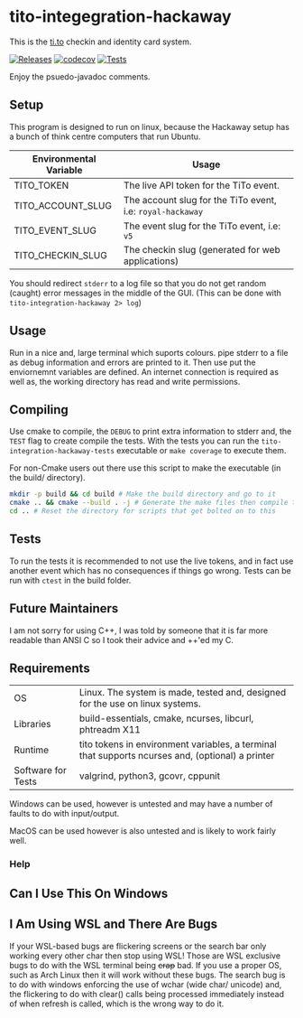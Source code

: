 # tito-integegration-hackaway
This is the [ti.to](ti.to) checkin and identity card system.

[![Releases](https://github.com/rhul-compsoc/tito-integration-hackaway/actions/workflows/main.yml/badge.svg)](https://github.com/rhul-compsoc/tito-integegration-hackaway/actions/workflows/main.yml)
[![codecov](https://codecov.io/gh/rhul-compsoc/tito-integration-hackaway/branch/main/graph/badge.svg?token=MKXK00CZMJ)](https://codecov.io/gh/rhul-compsoc/tito-integration-hackaway)
[![Tests](https://github.com/rhul-compsoc/tito-integration-hackaway/actions/workflows/test.yml/badge.svg)](https://github.com/rhul-compsoc/tito-integegration-hackaway/actions/workflows/test.yml) 

Enjoy the psuedo-javadoc comments.

## Setup
This program is designed to run on linux, because the Hackaway setup has a bunch
of think centre computers that run Ubuntu.

| Environmental Variable | Usage |
|---|---|
| TITO\_TOKEN | The live API token for the TiTo event. |
| TITO\_ACCOUNT\_SLUG | The account slug for the TiTo event, i.e: `royal-hackaway` |
| TITO\_EVENT\_SLUG | The event slug for the TiTo event, i.e: `v5` |
| TITO\_CHECKIN\_SLUG | The checkin slug (generated for web applications) |

You should redirect `stderr` to a log file so that you do not get random (caught)
error messages in the middle of the GUI.
(This can be done with `tito-integration-hackaway 2> log`)

## Usage
Run in a nice and, large terminal which suports colours. pipe stderr to a file
as debug information and errors are printed to it. Then use put the enviornemnt
variables are defined. An internet connection is required as well as, the working
directory has read and write permissions.

## Compiling
Use cmake to compile, the `DEBUG` to print extra information to stderr and, the
`TEST` flag to create compile the tests. 
With the tests you can run the 
`tito-integration-hackaway-tests` executable or `make coverage` to execute them.

For non-Cmake users out there use this script to make the executable (in the
build/ directory).
```bash
mkdir -p build && cd build # Make the build directory and go to it
cmake .. && cmake --build . -j # Generate the make files then compile the program
cd .. # Reset the directory for scripts that get bolted on to this
```

## Tests
To run the tests it is recommended to not use the live tokens, and in fact use
another event which has no consequences if things go wrong. Tests can be run with 
`ctest` in the build folder.

## Future Maintainers
I am not sorry for using C++, I was told by someone that it is far more readable
than ANSI C so I took their advice and ++'ed my C.

## Requirements
| | |
|---|---|
| OS | Linux. The system is made, tested and, designed for the use on linux systems. |
| Libraries | build-essentials, cmake, ncurses, libcurl, phtreadm X11 |
| Runtime | tito tokens in environment variables, a terminal that supports ncurses and, (optional) a printer |
| Software for Tests | valgrind, python3, gcovr, cppunit |

 Windows can be used, however is untested and may have a number of faults to do
 with input/output. 
 
 MacOS can be used however is also untested and is likely to work fairly well.

### Help


## Can I Use This On Windows

## I Am Using WSL and There Are Bugs
If your WSL-based bugs are flickering screens or the search bar only working
every other char then stop using WSL! Those are WSL exclusive bugs to do with 
the WSL terminal being ~~crap~~ bad. If you use a proper OS, such as Arch Linux
then it will work without these bugs.
The search bug is to do with windows enforcing the use of wchar (wide char/ 
unicode) and, the flickering to do with clear() calls being processed immediately
instead of when refresh is called, which is the wrong way to do it.


